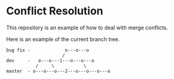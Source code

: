 # Conflict Resolution

This repository is an example of how to deal with merge conflicts.

Here is an example of the current branch tree.

```
bug fix -             o---o---o
                     /
dev     -   o---o---1---o---o---o
           /     \           \
master  - o---o---o---2---o---o---o---o
```